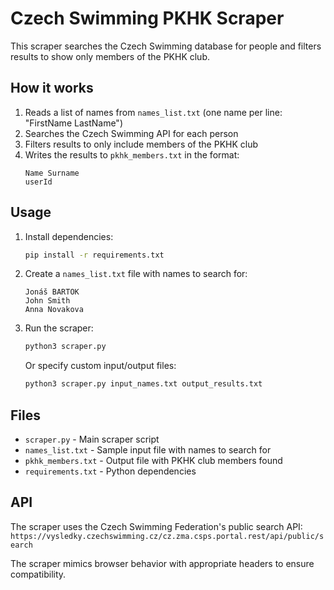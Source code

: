 # Czech Swimming PKHK Scraper

This scraper searches the Czech Swimming database for people and filters results to show only members of the PKHK club.

## How it works

1. Reads a list of names from `names_list.txt` (one name per line: "FirstName LastName")
2. Searches the Czech Swimming API for each person
3. Filters results to only include members of the PKHK club
4. Writes the results to `pkhk_members.txt` in the format:
   ```
   Name Surname
   userId
   ```

## Usage

1. Install dependencies:
   ```bash
   pip install -r requirements.txt
   ```

2. Create a `names_list.txt` file with names to search for:
   ```
   Jonáš BARTOK
   John Smith
   Anna Novakova
   ```

3. Run the scraper:
   ```bash
   python3 scraper.py
   ```

   Or specify custom input/output files:
   ```bash
   python3 scraper.py input_names.txt output_results.txt
   ```

## Files

- `scraper.py` - Main scraper script
- `names_list.txt` - Sample input file with names to search for
- `pkhk_members.txt` - Output file with PKHK club members found
- `requirements.txt` - Python dependencies

## API

The scraper uses the Czech Swimming Federation's public search API:
`https://vysledky.czechswimming.cz/cz.zma.csps.portal.rest/api/public/search`

The scraper mimics browser behavior with appropriate headers to ensure compatibility.